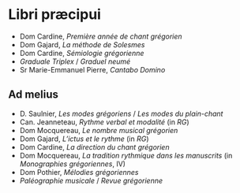 # Libri præcipui

- Dom Cardine, *Première année de chant grégorien*
- Dom Gajard, *La méthode de Solesmes*
- Dom Cardine, *Sémiologie grégorienne*
- *Graduale Triplex* / *Graduel neumé*
- Sr Marie-Emmanuel Pierre, *Cantabo Domino*

## Ad melius

- D. Saulnier, *Les modes grégoriens* / *Les modes du plain-chant*
- Can. Jeanneteau, *Rythme verbal et modalité* (in *RG*)
- Dom Mocquereau, *Le nombre musical grégorien*
- Dom Gajard, *L’ictus et le rythme* (in *RG*)
- Dom Cardine, *La direction du chant grégorien*
- Dom Mocquereau, *La tradition rythmique dans les manuscrits* (in *Monographies grégoriennes*, IV)
- Dom Pothier, *Mélodies grégoriennes*
- *Paléographie musicale* / *Revue grégorienne*


